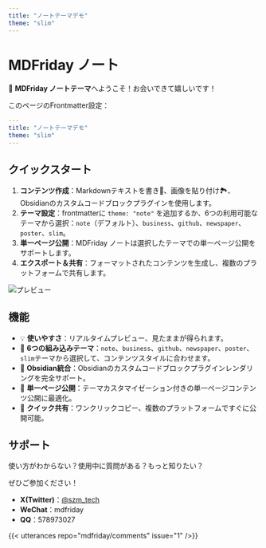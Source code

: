 ```yaml
---
title: "ノートテーマデモ"
theme: "slim"
---
```


# MDFriday ノート

👋 **MDFriday ノートテーマ**へようこそ！お会いできて嬉しいです！

このページのFrontmatter設定：
```yaml
---
title: "ノートテーマデモ"
theme: "slim"
---
```

## クイックスタート

1. **コンテンツ作成**：Markdownテキストを書き📝、画像を貼り付け🏞️、Obsidianのカスタムコードブロックプラグインを使用します。
2. **テーマ設定**：frontmatterに `theme: "note"` を追加するか、6つの利用可能なテーマから選択：`note`（デフォルト）、`business`、`github`、`newspaper`、`poster`、`slim`。
3. **単一ページ公開**：MDFriday ノートは選択したテーマでの単一ページ公開をサポートします。
4. **エクスポート＆共有**：フォーマットされたコンテンツを生成し、複数のプラットフォームで共有します。

![プレビュー](https://picsum.photos/600/300)

## 機能

- 💡 **使いやすさ**：リアルタイムプレビュー、見たままが得られます。
- 🎨 **6つの組み込みテーマ**：`note`、`business`、`github`、`newspaper`、`poster`、`slim`テーマから選択して、コンテンツスタイルに合わせます。
- 🔌 **Obsidian統合**：Obsidianのカスタムコードブロックプラグインレンダリングを完全サポート。
- 📄 **単一ページ公開**：テーマカスタマイゼーション付きの単一ページコンテンツ公開に最適化。
- 📧 **クイック共有**：ワンクリックコピー、複数のプラットフォームですぐに公開可能。

## サポート

使い方がわからない？使用中に質問がある？もっと知りたい？

ぜひご参加ください！

- **X(Twitter)**：[@szm_tech](https://x.com/szm_tech)
- **WeChat**：mdfriday
- **QQ**：578973027

{{< utterances repo="mdfriday/comments" issue="1" />}}
